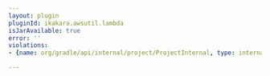 ```yaml
---
layout: plugin
pluginId: ikakara.awsutil.lambda
isJarAvailable: true
error: ''
violations:
- {name: org/gradle/api/internal/project/ProjectInternal, type: internal-api-usage}

---
```

